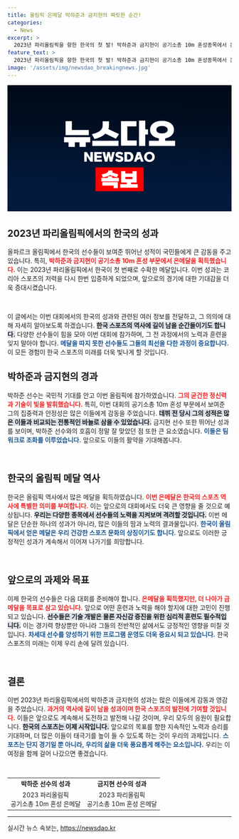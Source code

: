 ```yaml
---
title: 올림픽 은메달 박하준과 금지현의 짜릿한 순간!
categories:
  - News
excerpt: >
  2023년 파리올림픽을 향한 한국의 첫 발! 박하준과 금지현이 공기소총 10m 혼성종목에서 은메달을 획득하며 역사적인 순간을 만들어냈습니다. 클릭하여 그 감동의 순간을 확인해보세요!
feature_text: >
  2023년 파리올림픽을 향한 한국의 첫 발! 박하준과 금지현이 공기소총 10m 혼성종목에서 은메달을 획득하며 역사적인 순간을 만들어냈습니다. 클릭하여 그 감동의 순간을 확인해보세요!
image: '/assets/img/newsdao_breakingnews.jpg'
---
```


<p><img src="/assets/img/newsdao_breakingnews.jpg" alt="pcversion 속보" /></p>

<h2 data-ke-size="size26">2023년 파리올림픽에서의 한국의 성과</h2>

<p data-ke-size="size16">올파르크 올림픽에서 한국의 선수들이 보여준 뛰어난 성적이 국민들에게 큰 감동을 주고 있습니다. 특히, <b><span style="color: #ee2323;">박하준과 금지현이 공기소총 10m 혼성 부문에서 은메달을 획득했습니다.</span></b> 이는 2023년 파리올림픽에서 한국이 첫 번째로 수확한 메달입니다. 이번 성과는 코리아 스포츠의 저력을 다시 한번 입증하게 되었으며, 앞으로의 경기에 대한 기대감을 더욱 증대시켰습니다.</p>

<p data-ke-size="size16">&nbsp;</p>

<p data-ke-size="size16">이 글에서는 이번 대회에서의 한국의 성과와 관련된 여러 정보를 전달하고, 그 의의에 대해 자세히 알아보도록 하겠습니다. <b><span style="background-color: #21538527;">한국 스포츠의 역사에 길이 남을 순간들이기도 합니다.</span></b> 다양한 선수들이 힘을 모아 이번 대회에 참가하며, 그 전 과정에서의 노력과 훈련을 잊지 말아야 합니다. <b><span style="color: #1a5490;">메달을 따지 못한 선수들도 그들의 최선을 다한 과정이 중요합니다.</span></b> 이 모든 경험이 한국 스포츠의 미래를 더욱 빛나게 할 것입니다.</p>

<h2 data-ke-size="size26">박하준과 금지현의 경과</h2>

<p data-ke-size="size16">박하준 선수는 국민적 기대를 안고 이번 올림픽에 참가하였습니다. <b><span style="color: #ee2323;">그의 굳건한 정신력과 기술이 빛을 발휘했습니다.</span></b> 특히, 이번 대회의 공기소총 10m 혼성 부문에서 보여준 그의 집중력과 안정성은 많은 이들에게 감동을 주었습니다. <b><span style="background-color: #21538527;">데뷔 전 당시 그의 성적은 많은 이들과 비교되는 전통적인 바늘로 삼을 수 있었습니다.</span></b> 금지현 선수 또한 뛰어난 성과를 보이며, 박하준 선수와의 호흡이 정말 잘 맞았던 점 또한 큰 요소였습니다. <b><span style="color: #1a5490;">이들은 팀워크로 조화를 이루었습니다.</span></b> 앞으로도 이들의 활약을 기대해봅니다.</p>

<p data-ke-size="size16">&nbsp;</p>

<h2 data-ke-size="size26">한국의 올림픽 메달 역사</h2>

<p data-ke-size="size16">한국은 올림픽 역사에서 많은 메달을 획득하였습니다. <b><span style="color: #ee2323;">이번 은메달은 한국의 스포츠 역사에 특별한 의미를 부여합니다.</span></b> 이는 앞으로의 대회에서도 더욱 큰 영향을 줄 것으로 예상됩니다. <b><span style="background-color: #21538527;">우리는 다양한 종목에서 선수들의 노력을 지켜보며 격려할 것입니다.</span></b> 이번 메달은 단순한 하나의 성과가 아니라, 많은 이들의 땀과 노력의 결과물입니다. <b><span style="color: #1a5490;">한국이 올림픽에서 얻은 메달은 우리 건강한 스포츠 문화의 상징이기도 합니다.</span></b> 앞으로도 이러한 긍정적인 성과가 계속해서 이어져 나가기를 희망합니다.</p>

<p data-ke-size="size16">&nbsp;</p>

<h2 data-ke-size="size26">앞으로의 과제와 목표</h2>

<p data-ke-size="size16">이제 한국의 선수들은 다음 대회를 준비해야 합니다. <b><span style="color: #ee2323;">은메달을 획득했지만, 더 나아가 금메달을 목표로 삼고 있습니다.</span></b> 앞으로 어떤 훈련과 노력을 해야 할지에 대한 고민이 진행되고 있습니다. <b><span style="background-color: #21538527;">선수들은 기술 개발은 물론 자신감 증진을 위한 심리적 훈련도 필수적입니다.</span></b> 이는 경기력 향상뿐만 아니라 그들의 전반적인 삶에서도 긍정적인 영향을 미칠 것입니다. <b><span style="color: #1a5490;">차세대 선수를 양성하기 위한 프로그램 운영도 더욱 중요시 되고 있습니다.</span></b> 한국 스포츠의 미래는 이제 우리 손에 달려 있습니다.</p>

<p data-ke-size="size16">&nbsp;</p>

<h2 data-ke-size="size26">결론</h2>

<p data-ke-size="size16">이번 2023년 파리올림픽에서의 박하준과 금지현의 성과는 많은 이들에게 감동과 영감을 주었습니다. <b><span style="color: #ee2323;">과거의 역사에 길이 남을 성과이며 한국 스포츠의 발전에 기여할 것입니다.</span></b> 이들은 앞으로도 계속해서 도전하고 발전해 나갈 것이며, 우리 모두의 응원이 필요합니다. <b><span style="background-color: #21538527;">한국의 스포츠는 이제 시작입니다.</span></b> 앞으로의 목표를 향한 지속적인 노력과 승리를 기대하며, 더 많은 이들이 태극기를 높이 들 수 있도록 하는 것이 우리의 과제입니다. <b><span style="color: #1a5490;">스포츠는 단지 경기일 뿐 아니라, 우리의 삶을 더욱 풍요롭게 해주는 요소입니다.</span></b> 우리는 이 여정을 함께 걸어 나갔으면 좋겠습니다.</p>

<p data-ke-size="size16">&nbsp;</p>

<table>
  <tr>
    <td style="text-align: center; height: 17px;"><b>박하준 선수의 성과</b></td>
    <td style="text-align: center; height: 17px;"><b>금지현 선수의 성과</b></td>
  </tr>
  <tr>
    <td style="text-align: center; height: 17px;">2023 파리올림픽<br>공기소총 10m 혼성 은메달</td>
    <td style="text-align: center; height: 17px;">2023 파리올림픽<br>공기소총 10m 혼성 은메달</td>
  </tr>
</table>

<hr />
실시간 뉴스 속보는, <a href="https://newsdao.kr" rel="dofollow">https://newsdao.kr</a>


